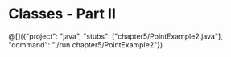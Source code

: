 # Classes - Part II

@[]({"project": "java", "stubs": ["chapter5/PointExample2.java"], "command": "./run chapter5/PointExample2"})
